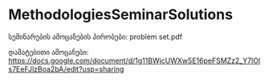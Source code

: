 # MethodologiesSeminarSolutions

სემინარების ამოცანების პირობები:
problem set.pdf

დამატებითი ამოცანები:
https://docs.google.com/document/d/1g11BWjcUWXw5E16peFSMZz2_Y7lOls7EeFJlzBoa2bA/edit?usp=sharing
